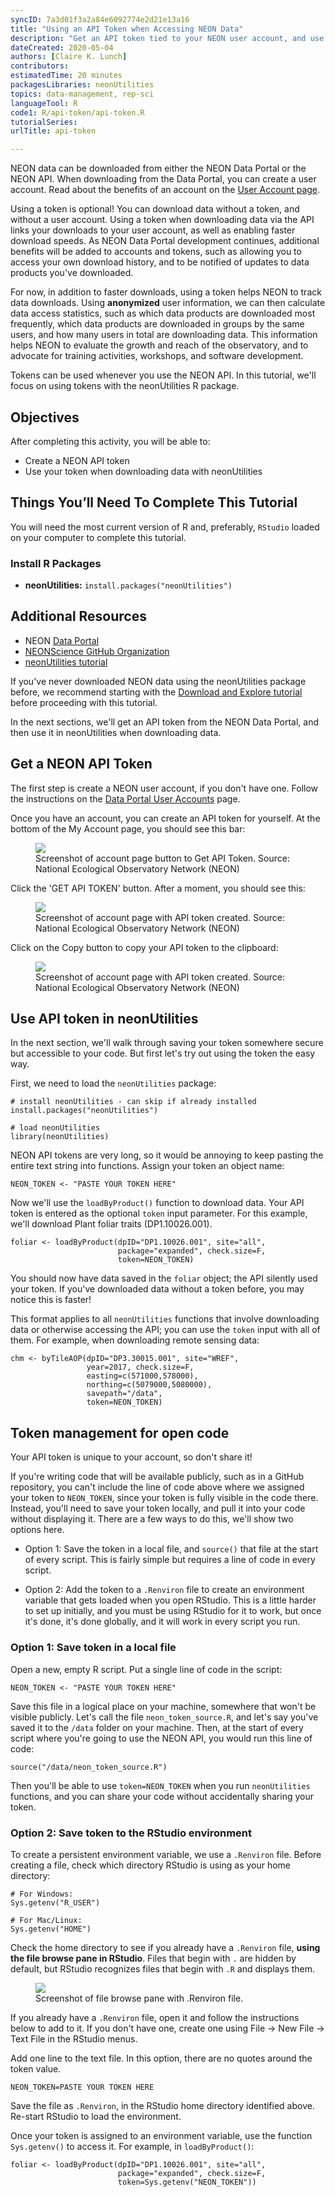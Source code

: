 ```yaml
---
syncID: 7a3d01f3a2a84e6092774e2d21e13a16
title: "Using an API Token when Accessing NEON Data"
description: "Get an API token tied to your NEON user account, and use it for faster download speeds when accessing NEON data via the neonUtilities package."
dateCreated: 2020-05-04
authors: [Claire K. Lunch]
contributors:
estimatedTime: 20 minutes
packagesLibraries: neonUtilities
topics: data-management, rep-sci
languageTool: R
code1: R/api-token/api-token.R
tutorialSeries:
urlTitle: api-token

---
```


NEON data can be downloaded from either the NEON Data Portal or the NEON API. 
When downloading from the Data Portal, you can create a user account. Read 
about the benefits of an account on the <a href="https://www.neonscience.org/data/about-data/data-portal-user-accounts" target="_blank">User Account page</a>.

Using a token is optional! You can download data without a token, and 
without a user account. Using a token when downloading data via the API links 
your downloads to your user account, as well as enabling faster download 
speeds. As NEON Data Portal development continues, additional benefits will 
be added to accounts and tokens, such as allowing you to access your own 
download history, and to be notified of updates to data products you've 
downloaded.

For now, in addition to faster downloads, using a token helps NEON to track 
data downloads. Using **anonymized** user information, we can then calculate 
data access statistics, such as which data products are downloaded most 
frequently, which data products are downloaded in groups by the same users, 
and how many users in total are downloading data. This information helps NEON 
to evaluate the growth and reach of the observatory, and to advocate for 
training activities, workshops, and software development.

Tokens can be used whenever you use the NEON API. In this tutorial, we'll 
focus on using tokens with the neonUtilities R package.

<div id="ds-objectives" markdown="1">

## Objectives
After completing this activity, you will be able to:

 * Create a NEON API token 
 * Use your token when downloading data with neonUtilities 

## Things You’ll Need To Complete This Tutorial
You will need the most current version of R and, preferably, `RStudio` loaded
on your computer to complete this tutorial.

### Install R Packages

* **neonUtilities:** `install.packages("neonUtilities")`

## Additional Resources

* NEON <a href="http://data.neonscience.org" target="_blank"> Data Portal </a>
* <a href="https://github.com/NEONScience" target="_blank">NEONScience GitHub Organization</a>
* <a href="https://www.neonscience.org/neonDataStackR" target="_blank">neonUtilities tutorial</a>

</div>

If you've never downloaded NEON data using the neonUtilities package before, 
we recommend starting with the <a href="https://www.neonscience.org/download-explore-neon-data" target="_blank">Download and Explore tutorial</a> before proceeding with this tutorial.

In the next sections, we'll get an API token from the NEON Data Portal, and 
then use it in neonUtilities when downloading data.

## Get a NEON API Token 

The first step is create a NEON user account, if you don't have one. 
Follow the instructions on the <a href="https://www.neonscience.org/data/about-data/data-portal-user-accounts" target="_blank">Data Portal User Accounts</a> page.

Once you have an account, you can create an API token for yourself. At 
the bottom of the My Account page, you should see this bar: 

<figure>
	<a href="{{ site.baseurl }}/images/NEON-api-token/get-api-token-button.png">
	<img src="{{ site.baseurl }}/images/NEON-api-token/get-api-token-button.png"></a>
	<figcaption>Screenshot of account page button to Get API Token. 
	Source: National Ecological Observatory Network (NEON)
	</figcaption>
</figure>

Click the 'GET API TOKEN' button. After a moment, you should see this:

<figure>
	<a href="{{ site.baseurl }}/images/NEON-api-token/api-token-view.png">
	<img src="{{ site.baseurl }}/images/NEON-api-token/api-token-view.png"></a>
	<figcaption>Screenshot of account page with API token created. 
	Source: National Ecological Observatory Network (NEON)
	</figcaption>
</figure>

Click on the Copy button to copy your API token to the clipboard:

<figure>
	<a href="{{ site.baseurl }}/images/NEON-api-token/api-token-copy-button.png">
	<img src="{{ site.baseurl }}/images/NEON-api-token/api-token-copy-button.png"></a>
	<figcaption>Screenshot of account page with API token created. 
	Source: National Ecological Observatory Network (NEON)
	</figcaption>
</figure>

## Use API token in neonUtilities 

In the next section, we'll walk through saving your token somewhere secure but 
accessible to your code. But first let's try out using the token the easy way.

First, we need to load the `neonUtilities` package:


    # install neonUtilities - can skip if already installed
    install.packages("neonUtilities")
    
    # load neonUtilities
    library(neonUtilities)

NEON API tokens are very long, so it would be annoying to keep pasting the 
entire text string into functions. Assign your token an object name:


    NEON_TOKEN <- "PASTE YOUR TOKEN HERE"

Now we'll use the `loadByProduct()` function to download data. Your 
API token is entered as the optional `token` input parameter. For 
this example, we'll download Plant foliar traits (DP1.10026.001).


    foliar <- loadByProduct(dpID="DP1.10026.001", site="all", 
                            package="expanded", check.size=F,
                            token=NEON_TOKEN)

You should now have data saved in the `foliar` object; the API 
silently used your token. If you've downloaded data without a 
token before, you may notice this is faster!

This format applies to all `neonUtilities` functions that involve 
downloading data or otherwise accessing the API; you can use the 
`token` input with all of them. For example, when downloading 
remote sensing data:


    chm <- byTileAOP(dpID="DP3.30015.001", site="WREF", 
                     year=2017, check.size=F,
                     easting=c(571000,578000), 
                     northing=c(5079000,5080000), 
                     savepath="/data",
                     token=NEON_TOKEN)

## Token management for open code

Your API token is unique to your account, so don't share it!

If you're writing code that will be available publicly, such as in a GitHub 
repository, you can't include the line of code above where we assigned 
your token to `NEON_TOKEN`, since your token is fully visible in the code 
there. Instead, you'll need to save your token locally, and pull it into your 
code without displaying it. There are a few ways to do this, we'll show 
two options here.

* Option 1: Save the token in a local file, and `source()` that file at the 
start of every script. This is fairly simple but requires a line of code in 
every script.

* Option 2: Add the token to a `.Renviron` file to create an environment 
variable that gets loaded when you open RStudio. This is a little harder 
to set up initially, and you must be using RStudio for it to work, but 
once it's done, it's done globally, and it will work in every script you 
run.

### Option 1: Save token in a local file

Open a new, empty R script. Put a single line of code in the script:


    NEON_TOKEN <- "PASTE YOUR TOKEN HERE"

Save this file in a logical place on your machine, somewhere that won't be 
visible publicly. Let's call the file `neon_token_source.R`, and let's say 
you've saved it to the `/data` folder on your machine. Then, at the start of 
every script where you're going to use the NEON API, you would run this line 
of code:


    source("/data/neon_token_source.R")

Then you'll be able to use `token=NEON_TOKEN` when you run `neonUtilities` 
functions, and you can share your code without accidentally sharing your 
token.

### Option 2: Save token to the RStudio environment

To create a persistent environment variable, we use a `.Renviron` file. 
Before creating a file, check which directory RStudio is using as your home 
directory:


    # For Windows:
    Sys.getenv("R_USER")
    
    # For Mac/Linux:
    Sys.getenv("HOME")

Check the home directory to see if you already have a `.Renviron` file, **using 
the file browse pane in RStudio**. Files that begin with `.` are hidden by 
default, but RStudio recognizes files that begin with `.R` and displays them.

<figure>
	<a href="{{ site.baseurl }}/images/NEON-api-token/R-environ-file-browse.png">
	<img src="{{ site.baseurl }}/images/NEON-api-token/R-environ-file-browse.png"></a>
	<figcaption>Screenshot of file browse pane with .Renviron file. 
	</figcaption>
</figure>

If you already have a `.Renviron` file, open it and follow the instructions 
below to add to it. If you don't have one, create one using File -> New File 
-> Text File in the RStudio menus.

Add one line to the text file. In this option, there are no quotes around the 
token value.


    NEON_TOKEN=PASTE YOUR TOKEN HERE

Save the file as `.Renviron`, in the RStudio home directory identified above. 
Re-start RStudio to load the environment.

Once your token is assigned to an environment variable, use the function 
`Sys.getenv()` to access it. For example, in `loadByProduct()`:


    foliar <- loadByProduct(dpID="DP1.10026.001", site="all", 
                            package="expanded", check.size=F,
                            token=Sys.getenv("NEON_TOKEN"))


